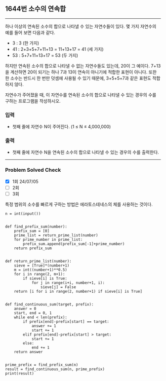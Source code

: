 ## 1644번 소수의 연속합

---

하나 이상의 연속된 소수의 합으로 나타낼 수 있는 자연수들이 있다. 몇 가지 자연수의 예를 들어 보면 다음과 같다.

- 3 : 3 (한 가지)
- 41 : 2+3+5+7+11+13 = 11+13+17 = 41 (세 가지)
- 53 : 5+7+11+13+17 = 53 (두 가지)

하지만 연속된 소수의 합으로 나타낼 수 없는 자연수들도 있는데, 20이 그 예이다. 
7+13을 계산하면 20이 되기는 하나 7과 13이 연속이 아니기에 적합한 표현이 아니다. 또한 한 소수는 반드시 한 번만 덧셈에 사용될 수 있기 때문에, 3+5+5+7과 같은 표현도 적합하지 않다.

자연수가 주어졌을 때, 이 자연수를 연속된 소수의 합으로 나타낼 수 있는 경우의 수를 구하는 프로그램을 작성하시오.

### 입력 

- 첫째 줄에 자연수 N이 주어진다. (1 ≤ N ≤ 4,000,000)

### 출력

- 첫째 줄에 자연수 N을 연속된 소수의 합으로 나타낼 수 있는 경우의 수를 출력한다.

---
### Problem Solved Check
- [x] 1회 24/07/05
- [ ] 2회
- [ ] 3회

특정 범위의 소수를 빠르게 구하는 방법은 에라토스테네스의 체를 사용하는 것이다.
~~~
n = int(input())


def find_prefix_sum(number):
    prefix_sum = [0]
    prime_list = return_prime_list(number)
    for prime_number in prime_list:
        prefix_sum.append(prefix_sum[-1]+prime_number)
    return prefix_sum


def return_prime_list(number):
    sieve = [True]*(number+1)
    m = int((number+1)**0.5)
    for i in range(2, m+1):
        if sieve[i] is True:
            for j in range(i+i, number+1, i):
                sieve[j] = False
    return [i for i in range(2, number+1) if sieve[i] is True]


def find_continuous_sum(target, prefix):
    answer = 0
    start, end = 0, 1
    while end < len(prefix):
        if prefix[end]-prefix[start] == target:
            answer += 1
            start += 1
        elif prefix[end]-prefix[start] > target:
            start += 1
        else:
            end += 1
    return answer


prime_prefix = find_prefix_sum(n)
result = find_continuous_sum(n, prime_prefix)
print(result)

~~~

